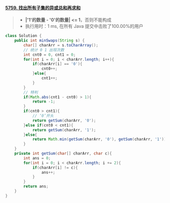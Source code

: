 #### [5759. 找出所有子集的异或总和再求和](https://leetcode-cn.com/problems/sum-of-all-subset-xor-totals/)

> - **|'1'的数量 - '0'的数量| <= 1**，否则不能构成
> - 执行用时：1 ms, 在所有 Java 提交中击败了100.00%的用户

```java
class Solution {
    public int minSwaps(String s) {
        char[] charArr = s.toCharArray();
        // 统计 0 1 出现次数
        int cnt0 = 0, cnt1 = 0;
        for(int i = 0; i < charArr.length; i++){
            if(charArr[i] == '0'){
                cnt0++;
            }else{
                cnt1++;
            }
        }
        // 特判
        if(Math.abs(cnt1 - cnt0) > 1){
            return -1;
        }
        if(cnt0 > cnt1){
            // ‘0’开头
            return getSum(charArr, '0');
        }else if(cnt0 < cnt1){
            return getSum(charArr, '1');
        }else{
            return Math.min(getSum(charArr, '0'), getSum(charArr, '1'));
        }
    }
    private int getSum(char[] charArr, char c){
        int ans = 0;
        for(int i = 0; i < charArr.length; i += 2){
            if(charArr[i] != c){
                ans++;
            }
        }
        return ans;
    }
}
```

